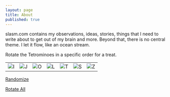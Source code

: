 ```yaml
---
layout: page
title: About
published: true
---
```


slasm.com contains my observations, ideas, stories, things that I need to write about to get out of my brain and more. Beyond that, there is no central theme. I let it flow, like an ocean stream.

Rotate the Tetrominoes in a specific order for a treat.

<table>
<tr id="rndBlocks">
<td><img accesskey="i" onclick="rotate('iblock');" id="iblock" title="I" src="http://slasm.com/images/tetrominoes/iblock.png"></td>
<td><img accesskey="j" onclick="rotate('jblock');" id="jblock" title="J" src="http://slasm.com/images/tetrominoes/jblock.png"></td>
<td><img accesskey="o" onclick="rotate('oblock');" id="oblock" title="O" src="http://slasm.com/images/tetrominoes/oblock.png"></td>
<td><img accesskey="l" onclick="rotate('lblock');" id="lblock" title="L" src="http://slasm.com/images/tetrominoes/lblock.png"></td>
<td><img accesskey="t" onclick="rotate('tblock');" id="tblock" title="T" src="http://slasm.com/images/tetrominoes/tblock.png"></td>
<td><img accesskey="s" onclick="rotate('sblock');" id="sblock" title="S" src="http://slasm.com/images/tetrominoes/sblock.png"></td>
<td><img accesskey="z" onclick="rotate('zblock');" id="zblock" title="Z" src="http://slasm.com/images/tetrominoes/zblock.png"></td>
</tr>
</table>

<a accesskey="r" href="javascript:rndBlocks('rndBlocks');"><u>R</u>andomize</a>

<a accesskey="a" href="javascript:rotate('iblock');rotate('jblock');rotate('oblock');rotate('lblock');rotate('tblock');rotate('sblock');rotate('zblock');">Rotate All</a>
